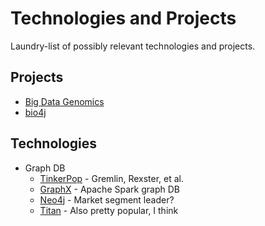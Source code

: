 # Technologies and Projects

Laundry-list of possibly relevant technologies and projects.

## Projects

* [Big Data Genomics](http://bdgenomics.org/projects/bdg-formats/)
* [bio4j](https://github.com/bio4j/bio4j)

## Technologies

* Graph DB
    - [TinkerPop](https://github.com/tinkerpop) - Gremlin, Rexster, et al.
    - [GraphX](https://spark.apache.org/docs/latest/graphx-programming-guide.html) - Apache Spark graph DB
    - [Neo4j](http://neo4j.com/) - Market segment leader?
    - [Titan](http://thinkaurelius.github.io/titan/) - Also pretty popular, I think
